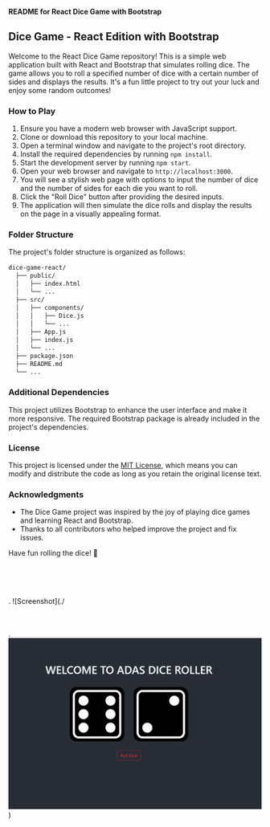 **README for React Dice Game with Bootstrap**

## Dice Game - React Edition with Bootstrap

Welcome to the React Dice Game repository! This is a simple web application built with React and Bootstrap that simulates rolling dice. The game allows you to roll a specified number of dice with a certain number of sides and displays the results. It's a fun little project to try out your luck and enjoy some random outcomes!

### How to Play

1. Ensure you have a modern web browser with JavaScript support.
2. Clone or download this repository to your local machine.
3. Open a terminal window and navigate to the project's root directory.
4. Install the required dependencies by running `npm install`.
5. Start the development server by running `npm start`.
6. Open your web browser and navigate to `http://localhost:3000`.
7. You will see a stylish web page with options to input the number of dice and the number of sides for each die you want to roll.
8. Click the "Roll Dice" button after providing the desired inputs.
9. The application will then simulate the dice rolls and display the results on the page in a visually appealing format.

### Folder Structure

The project's folder structure is organized as follows:

```
dice-game-react/
  ├── public/
  │   ├── index.html
  │   └── ...
  ├── src/
  │   ├── components/
  │   │   ├── Dice.js
  │   │   └── ...
  │   ├── App.js
  │   ├── index.js
  │   └── ...
  ├── package.json
  ├── README.md
  └── ...
```

### Additional Dependencies

This project utilizes Bootstrap to enhance the user interface and make it more responsive. The required Bootstrap package is already included in the project's dependencies.


### License

This project is licensed under the [MIT License](LICENSE), which means you can modify and distribute the code as long as you retain the original license text.

### Acknowledgments

- The Dice Game project was inspired by the joy of playing dice games and learning React and Bootstrap.
- Thanks to all contributors who helped improve the project and fix issues.

Have fun rolling the dice! 🎲

<br>
<br>
<br>
 
. 
![Screenshot](./
<br>
<br>
<br>
 
. 
![Screenshot](./secreenshot/dice.png))
